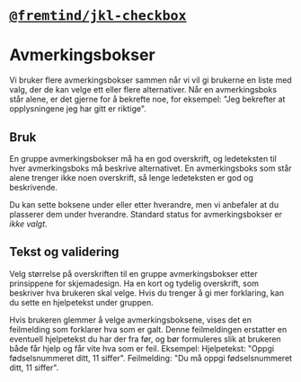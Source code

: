 # [`@fremtind/jkl-checkbox`](https://fremtind.github.io/jokul/components/checkbox/)

# Avmerkingsbokser
Vi bruker flere avmerkingsbokser sammen når vi vil gi  brukerne en liste med valg, der de kan velge ett eller flere  alternativer. 
Når en avmerkingsboks står alene, er det gjerne for å bekrefte noe, for eksempel: "Jeg bekrefter at opplysningene jeg har gitt er riktige". 

## Bruk
En gruppe avmerkingsbokser må ha en god overskrift, og ledeteksten til hver avmerkingsboks må beskrive alternativet. En avmerkingsboks som står alene trenger ikke noen overskrift, så lenge ledeteksten er god og beskrivende.

Du kan sette boksene under eller etter hverandre, men vi anbefaler at du plasserer dem under hverandre. Standard status for avmerkingsbokser er _ikke valgt_.

## Tekst og validering
Velg størrelse på overskriften til en gruppe avmerkingsbokser etter prinsippene for skjemadesign. Ha en kort og tydelig overskrift, som beskriver hva brukeren skal velge. Hvis du trenger å gi mer forklaring, kan du sette en hjelpetekst under gruppen.

Hvis brukeren glemmer å velge avmerkingsboksene, vises det en feilmelding som forklarer hva som er galt. Denne feilmeldingen erstatter en eventuell hjelpetekst du har der fra før, og bør formuleres slik at brukeren både får hjelp og får vite hva som er feil. 
Eksempel: 
Hjelpetekst: "Oppgi fødselsnummeret ditt, 11 siffer". Feilmelding: "Du må oppgi fødselsnummeret ditt, 11 siffer".
